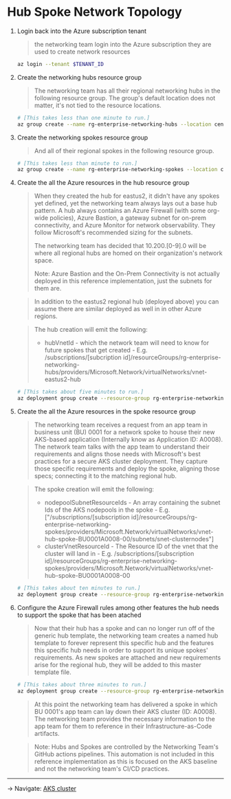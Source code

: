 # Hub Spoke Network Topology

1. Login back into the Azure subscription tenant

   > the networking team login into the Azure subscription they are used to create
   > network resources

   ```bash
   az login --tenant $TENANT_ID
   ```

1. Create the networking hubs resource group

   > The networking team has all their regional networking hubs in the following resource group.
   > The group's default location does not matter, it's not tied to the resource locations.

   ```bash
   # [This takes less than one minute to run.]
   az group create --name rg-enterprise-networking-hubs --location centralus
   ```

1. Create the networking spokes resource group

   > And all of their regional spokes in the following resource group.

   ```bash
   # [This takes less than minute to run.]
   az group create --name rg-enterprise-networking-spokes --location centralus
   ```

1. Create the all the Azure resources in the hub resource group

   > When they created the hub for eastus2, it didn't have any spokes yet defined, yet the networking
   > team always lays out a base hub pattern. A hub always contains an Azure Firewall (with some org-wide
   > policies), Azure Bastion, a gateway subnet for on-prem connectivity, and Azure Monitor for network
   > observability. They follow Microsoft's recommended sizing for the subnets.
   >
   > The networking team has decided that 10.200.[0-9].0 will be where all regional hubs are homed
   > on their organization's network space.
   >
   > Note: Azure Bastion and the On-Prem Connectivity is not actually deployed in this reference
   > implementation, just the subnets for them are.

   > In addition to the eastus2 regional hub (deployed above) you can assume there are similar deployed as well in
   > in other Azure regions.

   > The hub creation will emit the following:
   > * hubVnetId - which the network team will need to know for future spokes that get created
   >             - E.g. /subscriptions/[subcription id]/resourceGroups/rg-enterprise-networking-hubs/providers/Microsoft.Network/virtualNetworks/vnet-eastus2-hub

   ```bash
   # [This takes about five minutes to run.]
   az deployment group create --resource-group rg-enterprise-networking-hubs --template-file ../../networking/hub-default.json --parameters location=eastus2
   ```

1. Create the all the Azure resources in the spoke resource group

   > The networking team receives a request from an app team in business unit (BU) 0001 for a network
   > spoke to house their new AKS-based application (Internally know as Application ID: A0008). The
   > network team talks with the app team to understand their requirements and aligns those needs with
   > Microsoft's best practices for a secure AKS cluster deployment. They capture those specific
   > requirements and deploy the spoke, aligning those specs; connecting it to the matching regional hub.

   > The spoke creation will emit the following:
   > * nodepoolSubnetResourceIds - An array containing the subnet Ids of the AKS nodepools in the spoke
   >           - E.g. ["/subscriptions/[subscription id]/resourceGroups/rg-enterprise-networking-spokes/providers/Microsoft.Network/virtualNetworks/vnet-hub-spoke-BU0001A0008-00/subnets/snet-clusternodes"]
   > * clusterVnetResourceId - The Resource ID of the vnet that the cluster will land in
   >           - E.g. /subscriptions/[subscription id]/resourceGroups/rg-enterprise-networking-spokes/providers/Microsoft.Network/virtualNetworks/vnet-hub-spoke-BU0001A0008-00

   ```bash
   # [This takes about ten minutes to run.]
   az deployment group create --resource-group rg-enterprise-networking-spokes --template-file ../../networking/spoke-BU0001A0008.json --parameters location=eastus2 hubVnetResourceId="/subscriptions/[subscription id]/resourceGroups/rg-enterprise-networking-hubs/providers/Microsoft.Network/virtualNetworks/vnet-eastus2-hub"
   ```

1. Configure the Azure Firewall rules among other features the hub needs to
   support the spoke that has been atached

   > Now that their hub has a spoke and can no longer run off of the generic hub template, the networking
   > team creates a named hub template to forever represent this specific hub and the features this specific
   > hub needs in order to support its unique spokes' requirements. As new spokes are attached and new
   > requirements arise for the regional hub, they will be added to this master template file.

   ```bash
   # [This takes about three minutes to run.]
   az deployment group create --resource-group rg-enterprise-networking-hubs --template-file ../../networking/hub-regionA.json --parameters location=eastus2 nodepoolSubnetResourceIds="['/subscriptions/[subscription id]/resourceGroups/rg-enterprise-networking-spokes/providers/Microsoft.Network/virtualNetworks/vnet-hub-spoke-BU0001A0008-00/subnets/snet-clusternodes']"
   ```

   > At this point the networking team has delivered a spoke in which BU 0001's app team can lay down
   > their AKS cluster (ID: A0008). The networking team provides the necessary information to the app team
   > for them to reference in their Infrastructure-as-Code artifacts.

   > Note: Hubs and Spokes are controlled by the Networking Team's GitHub actions pipelines. This automation
   > is not included in this reference implementation as this is focused on the AKS baseline and not the networking
   > team's CI/CD practices.
---
-> Navigate: [AKS cluster](./05-aks-cluster.md)
